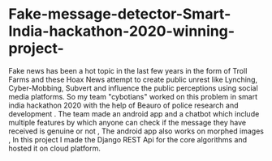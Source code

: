 # Fake-message-detector-Smart-India-hackathon-2020-winning-project-

Fake news has been a hot topic in the last few years in the form of Troll Farms and these Hoax News attempt to create public unrest like Lynching, Cyber-Mobbing, Subvert and influence the public perceptions using social media platforms. So my team "cybotians" worked on this problem in smart india hackathon 2020 with the help of Beauro of police research and development . The team made an android app and a chatbot which include multiple features by which anyone can check if the message they have received is genuine or not , The android app also works on morphed images , In this project I made the Django REST Api for the core algorithms and hosted it on cloud platform.
